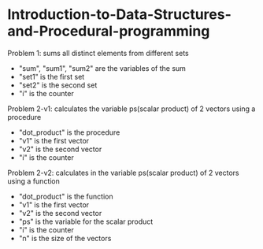 # Introduction-to-Data-Structures-and-Procedural-programming

Problem 1: sums all distinct elements from different sets
- "sum", "sum1", "sum2" are the variables of the sum
- "set1" is the first set
- "set2" is the second set
- "i" is the counter
  
Problem 2-v1: calculates the variable ps(scalar product) of 2 vectors using a procedure
- "dot_product" is the procedure
- "v1" is the first vector
- "v2" is the second vector
- "i" is the counter

Problem 2-v2: calculates in the variable ps(scalar product) of 2 vectors using a function
- "dot_product" is the function
- "v1" is the first vector
- "v2" is the second vector
- "ps" is the variable for the scalar product
- "i" is the counter
- "n" is the size of the vectors
